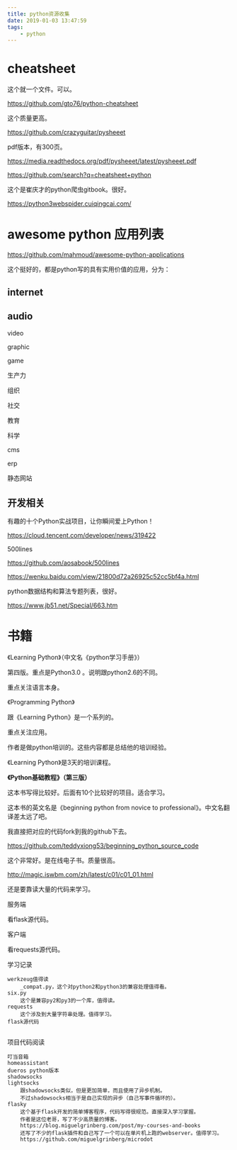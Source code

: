 ```yaml
---
title: python资源收集
date: 2019-01-03 13:47:59
tags:
	- python
---
```






# cheatsheet

这个就一个文件。可以。

https://github.com/gto76/python-cheatsheet

这个质量更高。

https://github.com/crazyguitar/pysheeet

pdf版本，有300页。

https://media.readthedocs.org/pdf/pysheeet/latest/pysheeet.pdf



https://github.com/search?q=cheatsheet+python

这个是崔庆才的python爬虫gitbook。很好。

https://python3webspider.cuiqingcai.com/



# awesome python 应用列表

https://github.com/mahmoud/awesome-python-applications

这个挺好的，都是python写的具有实用价值的应用，分为：

## internet



## audio

video

graphic

game

生产力

组织

社交

教育

科学

cms

erp

静态网站

## 开发相关



有趣的十个Python实战项目，让你瞬间爱上Python！

https://cloud.tencent.com/developer/news/319422



500lines

https://github.com/aosabook/500lines





https://wenku.baidu.com/view/21800d72a26925c52cc5bf4a.html

python数据结构和算法专题列表，很好。

https://www.jb51.net/Special/663.htm

# 书籍

《Learning Python》（中文名《python学习手册》）

第四版。重点是Python3.0 。说明跟python2.6的不同。

重点关注语言本身。

《Programming Python》

跟《Learning Python》是一个系列的。

重点关注应用。

作者是做python培训的。这些内容都是总结他的培训经验。

《Learning Python》是3天的培训课程。



**《Python基础教程》（第三版）**

这本书写得比较好。后面有10个比较好的项目。适合学习。

这本书的英文名是《beginning python from novice to professional》。中文名翻译差太远了吧。

我直接把对应的代码fork到我的github下去。

https://github.com/teddyxiong53/beginning_python_source_code



这个非常好。是在线电子书。质量很高。

http://magic.iswbm.com/zh/latest/c01/c01_01.html



还是要靠读大量的代码来学习。



服务端

看flask源代码。

客户端

看requests源代码。



学习记录

```
werkzeug值得读
	_compat.py，这个对python2和python3的兼容处理值得看。
six.py
	这个是兼容py2和py3的一个库，值得读。
requests
	这个涉及到大量字符串处理。值得学习。
flask源代码
	
```

项目代码阅读

```
叮当音箱
homeassistant
dueros python版本
shadowsocks
lightsocks
	跟shadowsocks类似，但是更加简单，而且使用了异步机制。
	不过shadowsocks相当于是自己实现的异步（自己写事件循环的）。
flasky
	这个基于flask开发的简单博客程序，代码写得很规范。直接深入学习掌握。
	作者是这位老哥，写了不少高质量的博客。
	https://blog.miguelgrinberg.com/post/my-courses-and-books
	还写了不少的flask插件和自己写了一个可以在单片机上跑的webserver。值得学习。
	https://github.com/miguelgrinberg/microdot
```

